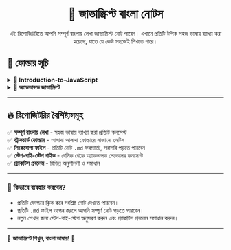 <h1 align="center">📖 জাভাস্ক্রিপ্ট বাংলা নোটস</h1>

<p align="center">
এই রিপোজিটরিতে আপনি সম্পূর্ণ বাংলায় লেখা জাভাস্ক্রিপ্ট নোট পাবেন। এখানে প্রতিটি টপিক সহজ ভাষায় ব্যাখ্যা করা হয়েছে, যাতে যে কেউ সহজেই শিখতে পারে।
</p>


## 📂 ফোল্ডার সূচি

<details>
<summary><strong>📁 Introduction-to-JavaScript </strong></summary>
  
  - [JavaScript পরিচিতি ও VS Code-এ রান করার গাইড](Introduction-to-JavaScript/Introduction-of-js.md)  
  - [প্রোগ্রামিংয়ের জন্য গণিতের বিস্তারিত ধারণা](Introduction-to-JavaScript/pre-math-knowledge-needed-for-js.md)  
  - [ভ্যারিয়েবল কি?](Introduction-to-JavaScript/what-is-variable.md)  
  - [ভ্যারিয়েবলের ডাটা টাইপ](Introduction-to-JavaScript/Variable-Data-Types.md)  
  - [JavaScript কীওয়ার্ড](Introduction-to-JavaScript/JavaScript-Keywords.md)  
  - [JavaScript Numbers](Introduction-to-JavaScript/JavaScript-Numbers.md)  
  - [Arithmetic Operators](Introduction-to-JavaScript/Arithmetic-Operators.md)  
  - [Mathematical Operation Shorthand](Introduction-to-JavaScript/Mathematical-Operation-Shorthand.md)  
  
</details>

<details>
  <summary><strong>📁 অ্যাডভান্সড জাভাস্ক্রিপ্ট</strong></summary>

  - [প্রমিস ও অ্যাসিনক্রোনাস](Advanced-JS/promise-async.md)  
  - [ক্লোজার ও হোইস্টিং](Advanced-JS/closure-hoisting.md)  
  - [মডিউল ও প্যাকেজ](Advanced-JS/modules.md)  
  - [ব্রাউজার API](Advanced-JS/browser-api.md)  
  - [ডাটা স্ট্রাকচার ও অ্যালগরিদম](Advanced-JS/data-structures.md)  
  - [জাভাস্ক্রিপ্ট পারফরম্যান্স অপটিমাইজেশন](Advanced-JS/performance.md)  

</details>

---

## 🔥 রিপোজিটরির বৈশিষ্ট্যসমূহ

✅ **সম্পূর্ণ বাংলায় লেখা** - সহজ ভাষায় ব্যাখ্যা করা প্রতিটি কনসেপ্ট  
✅ **স্ট্রাকচার্ড ফোল্ডার** - আলাদা আলাদা ফোল্ডারে সাজানো নোটস  
✅ **লিংকযোগ্য ফাইল** - প্রতিটি নোট `.md` ফরম্যাটে, সরাসরি পড়তে পারবেন  
✅ **স্টেপ-বাই-স্টেপ গাইড** - বেসিক থেকে অ্যাডভান্সড লেভেলের কনসেপ্ট  
✅ **প্র্যাকটিস প্রবলেম** - বিভিন্ন অনুশীলনী ও সমাধান  

---

### 🎯 কিভাবে ব্যবহার করবেন?
- প্রতিটি ফোল্ডার ক্লিক করে সংশ্লিষ্ট নোট দেখতে পারবেন।  
- প্রতিটি `.md` ফাইল ওপেন করলে আপনি সম্পূর্ণ নোট পড়তে পারবেন।  
- নতুন শেখার জন্য স্টেপ-বাই-স্টেপ অনুসরণ করুন এবং প্র্যাকটিস প্রবলেম সমাধান করুন।  

---

📌 **জাভাস্ক্রিপ্ট শিখুন, বাংলা ভাষায়! 🚀**
